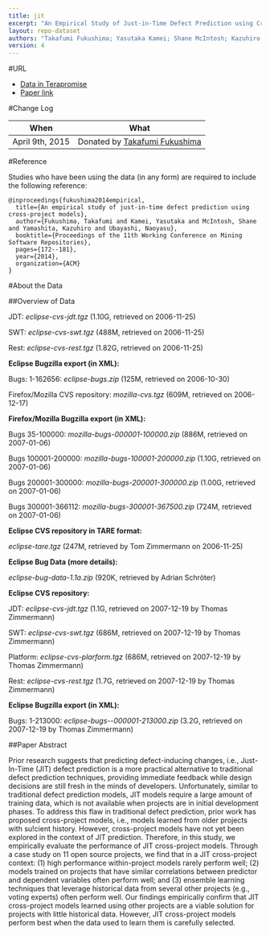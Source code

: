 ```yaml
---
title: jit
excerpt: "An Empirical Study of Just-in-Time Defect Prediction using Cross-Project Models"
layout: repo-dataset
authors: "Takafumi Fukushima; Yasutaka Kamei; Shane McIntosh; Kazuhiro Yamashita; Naoyasu Ubayashi"
version: 4
---
```


#URL

* [Data in Terapromise](https://terapromise.csc.ncsu.edu:8443/!/#repo/view/head/other/jit)
* [Paper link](http://posl.ait.kyushu-u.ac.jp/~kamei/publications/Fukushima_MSR2014.pdf)

#Change Log

When | What
---- | ----
April 9th, 2015 | Donated by [Takafumi Fukushima](/repo/people/data-donors/promise4.html)

#Reference

Studies who have been using the data (in any form) are required to include the following reference:

```
@inproceedings{fukushima2014empirical,
  title={An empirical study of just-in-time defect prediction using cross-project models},
  author={Fukushima, Takafumi and Kamei, Yasutaka and McIntosh, Shane and Yamashita, Kazuhiro and Ubayashi, Naoyasu},
  booktitle={Proceedings of the 11th Working Conference on Mining Software Repositories},
  pages={172--181},
  year={2014},
  organization={ACM}
}
```

#About the Data

##Overview of Data

JDT: *eclipse-cvs-jdt.tgz* (1.10G, retrieved on 2006-11-25)

SWT: *eclipse-cvs-swt.tgz* (488M, retrieved on 2006-11-25)

Rest: *eclipse-cvs-rest.tgz* (1.82G, retrieved on 2006-11-25)

**Eclipse Bugzilla export (in XML):**

Bugs: 1-162656: *eclipse-bugs.zip* (125M, retrieved on 2006-10-30)

Firefox/Mozilla CVS repository: *mozilla-cvs.tgz* (609M, retrieved on 2006-12-17)

**Firefox/Mozilla Bugzilla export (in XML):**

Bugs 35-100000: *mozilla-bugs-000001-100000.zip* (886M, retrieved on 2007-01-06)

Bugs 100001-200000: *mozilla-bugs-100001-200000.zip* (1.10G, retrieved on 2007-01-06)

Bugs 200001-300000: *mozilla-bugs-200001-300000.zip* (1.00G, retrieved on 2007-01-06)

Bugs 300001-366112: *mozilla-bugs-300001-367500.zip* (724M, retrieved on 2007-01-06)

**Eclipse CVS repository in TARE format:**

*eclipse-tare.tgz* (247M, retrieved by Tom Zimmermann on 2006-11-25)

**Eclipse Bug Data (more details):**

*eclipse-bug-data-1.1a.zip* (920K, retrieved by Adrian Schröter)

**Eclipse CVS repository:**

JDT: *eclipse-cvs-jdt.tgz* (1.1G, retrieved on 2007-12-19 by Thomas Zimmermann)

SWT: *eclipse-cvs-swt.tgz* (686M, retrieved on 2007-12-19 by Thomas Zimmermann)

Platform: *eclipse-cvs-plarform.tgz* (686M, retrieved on 2007-12-19 by Thomas Zimmermann)

Rest: *eclipse-cvs-rest.tgz* (1.7G, retrieved on 2007-12-19 by Thomas Zimmermann)

**Eclipse Bugzilla export (in XML):**

Bugs: 1-213000: *eclipse-bugs--000001-213000.zip* (3.2G, retrieved on 2007-12-19 by Thomas Zimmermann)

##Paper Abstract

Prior research suggests that predicting defect-inducing changes,
i.e., Just-In-Time (JIT) defect prediction is a more practical
alternative to traditional defect prediction techniques, providing
immediate feedback while design decisions are still
fresh in the minds of developers. Unfortunately, similar to
traditional defect prediction models, JIT models require a
large amount of training data, which is not available when
projects are in initial development phases. To address this
flaw in traditional defect prediction, prior work has proposed
cross-project models, i.e., models learned from older
projects with su!cient history. However, cross-project models
have not yet been explored in the context of JIT prediction.
Therefore, in this study, we empirically evaluate the
performance of JIT cross-project models. Through a case
study on 11 open source projects, we find that in a JIT
cross-project context: (1) high performance within-project
models rarely perform well; (2) models trained on projects
that have similar correlations between predictor and dependent
variables often perform well; and (3) ensemble learning
techniques that leverage historical data from several other
projects (e.g., voting experts) often perform well. Our findings
empirically confirm that JIT cross-project models learned
using other projects are a viable solution for projects with
little historical data. However, JIT cross-project models perform
best when the data used to learn them is carefully selected.
